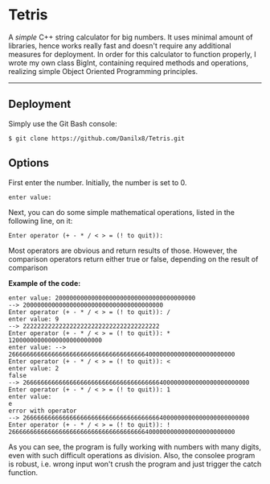 # Tetris

A *simple* C++ string calculator for big numbers. It uses minimal amount of libraries, hence works really fast and doesn't require any additional measures for deployment. In order for this calculator to function properly, I wrote my own class BigInt, containing required methods and operations, realizing simple Object Oriented Programming principles.

***

## Deployment

Simply use the Git Bash console:

    $ git clone https://github.com/Danilx8/Tetris.git
    
## Options

First enter the number. Initially, the number is set to 0.

    enter value:
    
Next, you can do some simple mathematical operations, listed in the following line, on it:
    
    Enter operator (+ - * / < > = (! to quit)):
   
Most operators are obvious and return results of those. However, the comparison operators return either true or false, depending on the result of comparison

**Example of the code:**

    enter value: 200000000000000000000000000000000000000
    --> 200000000000000000000000000000000000000
    Enter operator (+ - * / < > = (! to quit)): /
    enter value: 9
    --> 22222222222222222222222222222222222222
    Enter operator (+ - * / < > = (! to quit)): * 12000000000000000000000000
    enter value: --> 266666666666666666666666666666666666664000000000000000000000000
    Enter operator (+ - * / < > = (! to quit)): <
    enter value: 2
    false
    --> 266666666666666666666666666666666666664000000000000000000000000
    Enter operator (+ - * / < > = (! to quit)): 1
    enter value:
    e
    error with operator
    --> 266666666666666666666666666666666666664000000000000000000000000
    Enter operator (+ - * / < > = (! to quit)): !
    266666666666666666666666666666666666664000000000000000000000000
    
As you can see, the program is fully working with numbers with many digits, even with such difficult operations as division. Also, the consolee program is robust, i.e. wrong input won't crush the program and just trigger the catch function.
